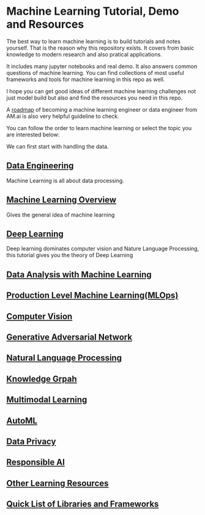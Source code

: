 # Machine Learning Tutorial, Demo and Resources

The best way to learn machine learning is to build tutorials and notes yourself. That is the reason why this repository exists. It covers from basic knowledge to modern research and also pratical applications. 

It includes many jupyter notebooks and real demo. It also answers common questions of machine learning. 
You can find collections of most useful frameworks and tools for machine learning in this repo as well.

I hope you can get good ideas of different machine learning challenges not just model build but also  and find the resources you need in this repo.

A [roadmap](https://i.am.ai/roadmap/) of becoming a machine learning engineer or data engineer from AM.ai is also very helpful guideline to check.

You can follow the order to learn machine learning or select the topic you are interested below:

We can first start with handling the data.

## [Data Engineering](Data_Engineering.md)

Machine Learning is all about data processing.

## [Machine Learning Overview](Machine_Learning_Overview.md)

Gives the general idea of machine learning

## [Deep Learning](Deep_Learning.md)

Deep learning dominates computer vision and Nature Language Processing, this tutorial gives you the theory of Deep Learning

## [Data Analysis with Machine Learning](Data_Analysis.md)

## [Production Level Machine Learning(MLOps)](MLOps.md)

## [Computer Vision](Computer_Vision.md)

## [Generative Adversarial Network](Generative_Adversarial_Network.md)

## [Natural Language Processing](Natural_Language_Processing.md)

## [Knowledge Grpah](Knowledge_Graph.md)

## [Multimodal Learning](Multimodal.md)

## [AutoML](autoML.md)

## [Data Privacy](Data_Privacy.md)

## [Responsible AI](Responsible_AI.md)

## [Other Learning Resources](Other_Learning_Resources.md)

## [Quick List of Libraries and Frameworks](Libraries_and_Frameworks.md)

